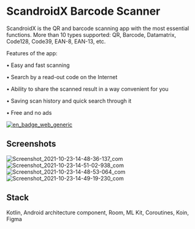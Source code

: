 # ScandroidX Barcode Scanner

ScandroidX is the QR and barcode scanning app with the most essential functions.
More than 10 types supported: QR, Barcode, Datamatrix, Code128, Code39, EAN-8, EAN-13, etc.

Features of the app:

• Easy and fast scanning

• Search by a read-out code on the Internet

• Ability to share the scanned result in a way convenient for you

• Saving scan history and quick search through it

• Free and no ads

[![en_badge_web_generic](https://user-images.githubusercontent.com/84726881/139527387-38379ba3-9da5-4f2b-ac2e-09fd38f96e79.png)](https://play.google.com/store/apps/details?id=com.t_ovchinnikova.android.scandroid_2)

## Screenshots

![Screenshot_2021-10-23-14-48-36-137_com](https://user-images.githubusercontent.com/84726881/139527075-c2f8f73d-6c8f-40ca-90cc-8fd5943274d7.png)
![Screenshot_2021-10-23-14-51-02-938_com](https://user-images.githubusercontent.com/84726881/139527079-694a78cb-67ce-4995-b24a-b6b3f9a2a999.png)
![Screenshot_2021-10-23-14-48-53-064_com](https://user-images.githubusercontent.com/84726881/139527085-cafc6d18-b7ab-45fc-8664-d43882dc30c2.png)
![Screenshot_2021-10-23-14-49-19-230_com](https://user-images.githubusercontent.com/84726881/139527089-a350ee80-62f5-4fa8-bbe5-08ec02941ef8.png)

## Stack
 Kotlin, Android architecture component, Room, ML Kit, Coroutines, Koin, Figma
